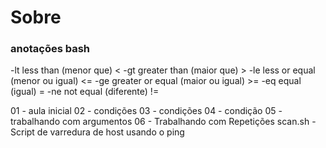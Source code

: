 # Sobre







### anotações bash

-lt less than (menor que) <
-gt greater than (maior que) >
-le less or equal (menor ou igual) <=
-ge greater or equal (maior ou igual) >=
-eq equal (igual) =
-ne not equal (diferente) !=

01 - aula inicial 
02 - condições
03 - condições
04 - condição
05 - trabalhando com argumentos
06 - Trabalhando com Repetições
scan.sh - Script de varredura de host usando o ping
